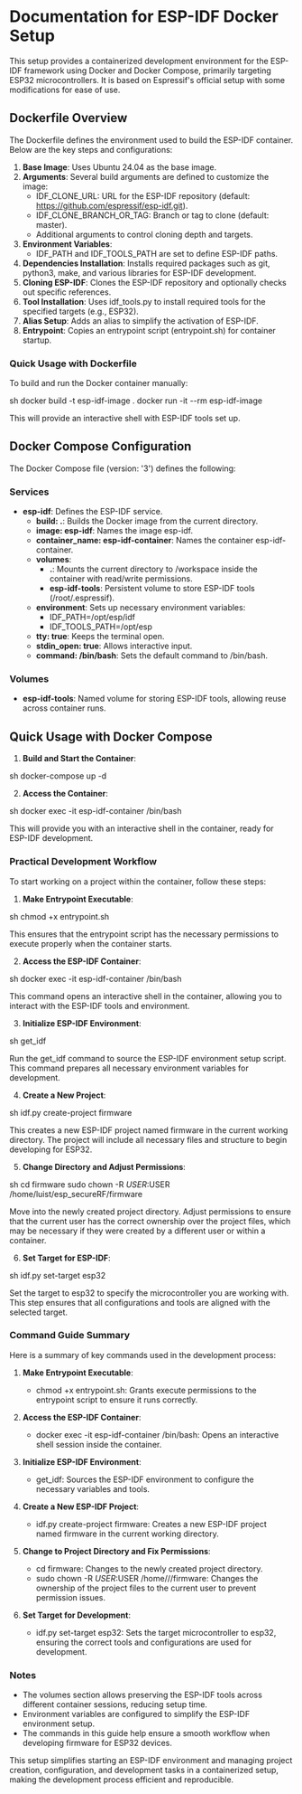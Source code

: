 # Documentation for ESP-IDF Docker Setup

This setup provides a containerized development environment for the ESP-IDF framework using Docker and Docker Compose, primarily targeting ESP32 microcontrollers. It is based on Espressif's official setup with some modifications for ease of use.

## Dockerfile Overview

The Dockerfile defines the environment used to build the ESP-IDF container. Below are the key steps and configurations:

1. **Base Image**: Uses Ubuntu 24.04 as the base image.
2. **Arguments**: Several build arguments are defined to customize the image:
   - IDF_CLONE_URL: URL for the ESP-IDF repository (default: https://github.com/espressif/esp-idf.git).
   - IDF_CLONE_BRANCH_OR_TAG: Branch or tag to clone (default: master).
   - Additional arguments to control cloning depth and targets.
3. **Environment Variables**:
   - IDF_PATH and IDF_TOOLS_PATH are set to define ESP-IDF paths.
4. **Dependencies Installation**: Installs required packages such as git, python3, make, and various libraries for ESP-IDF development.
5. **Cloning ESP-IDF**: Clones the ESP-IDF repository and optionally checks out specific references.
6. **Tool Installation**: Uses idf_tools.py to install required tools for the specified targets (e.g., ESP32).
7. **Alias Setup**: Adds an alias to simplify the activation of ESP-IDF.
8. **Entrypoint**: Copies an entrypoint script (entrypoint.sh) for container startup.

### Quick Usage with Dockerfile

To build and run the Docker container manually:

sh
docker build -t esp-idf-image .
docker run -it --rm esp-idf-image



This will provide an interactive shell with ESP-IDF tools set up.

## Docker Compose Configuration

The Docker Compose file (version: '3') defines the following:

### Services

- **esp-idf**: Defines the ESP-IDF service.
  - **build: .**: Builds the Docker image from the current directory.
  - **image: esp-idf**: Names the image esp-idf.
  - **container_name: esp-idf-container**: Names the container esp-idf-container.
  - **volumes**:
    - **.**: Mounts the current directory to /workspace inside the container with read/write permissions.
    - **esp-idf-tools**: Persistent volume to store ESP-IDF tools (/root/.espressif).
  - **environment**: Sets up necessary environment variables:
    - IDF_PATH=/opt/esp/idf
    - IDF_TOOLS_PATH=/opt/esp
  - **tty: true**: Keeps the terminal open.
  - **stdin_open: true**: Allows interactive input.
  - **command: /bin/bash**: Sets the default command to /bin/bash.

### Volumes

- **esp-idf-tools**: Named volume for storing ESP-IDF tools, allowing reuse across container runs.

## Quick Usage with Docker Compose

1. **Build and Start the Container**:
   

sh
   docker-compose up -d



2. **Access the Container**:
   

sh
   docker exec -it esp-idf-container /bin/bash



This will provide you with an interactive shell in the container, ready for ESP-IDF development.

### Practical Development Workflow

To start working on a project within the container, follow these steps:

1. **Make Entrypoint Executable**:
   

sh
   chmod +x entrypoint.sh


   This ensures that the entrypoint script has the necessary permissions to execute properly when the container starts.

2. **Access the ESP-IDF Container**:
   

sh
   docker exec -it esp-idf-container /bin/bash


   This command opens an interactive shell in the container, allowing you to interact with the ESP-IDF tools and environment.

3. **Initialize ESP-IDF Environment**:
   

sh
   get_idf


   Run the get_idf command to source the ESP-IDF environment setup script. This command prepares all necessary environment variables for development.

4. **Create a New Project**:
   

sh
   idf.py create-project firmware


   This creates a new ESP-IDF project named firmware in the current working directory. The project will include all necessary files and structure to begin developing for ESP32.

5. **Change Directory and Adjust Permissions**:
   

sh
   cd firmware
   sudo chown -R $USER:$USER /home/luist/esp_secureRF/firmware


   Move into the newly created project directory. Adjust permissions to ensure that the current user has the correct ownership over the project files, which may be necessary if they were created by a different user or within a container.

6. **Set Target for ESP-IDF**:
   

sh
   idf.py set-target esp32


   Set the target to esp32 to specify the microcontroller you are working with. This step ensures that all configurations and tools are aligned with the selected target.

### Command Guide Summary

Here is a summary of key commands used in the development process:

1. **Make Entrypoint Executable**:
   - chmod +x entrypoint.sh: Grants execute permissions to the entrypoint script to ensure it runs correctly.

2. **Access the ESP-IDF Container**:
   - docker exec -it esp-idf-container /bin/bash: Opens an interactive shell session inside the container.

3. **Initialize ESP-IDF Environment**:
   - get_idf: Sources the ESP-IDF environment to configure the necessary variables and tools.

4. **Create a New ESP-IDF Project**:
   - idf.py create-project firmware: Creates a new ESP-IDF project named firmware in the current working directory.

5. **Change to Project Directory and Fix Permissions**:
   - cd firmware: Changes to the newly created project directory.
   - sudo chown -R $USER:$USER /home/<username>/<workspace>/firmware: Changes the ownership of the project files to the current user to prevent permission issues.

6. **Set Target for Development**:
   - idf.py set-target esp32: Sets the target microcontroller to esp32, ensuring the correct tools and configurations are used for development.

### Notes

- The volumes section allows preserving the ESP-IDF tools across different container sessions, reducing setup time.
- Environment variables are configured to simplify the ESP-IDF environment setup.
- The commands in this guide help ensure a smooth workflow when developing firmware for ESP32 devices.

This setup simplifies starting an ESP-IDF environment and managing project creation, configuration, and development tasks in a containerized setup, making the development process efficient and reproducible.